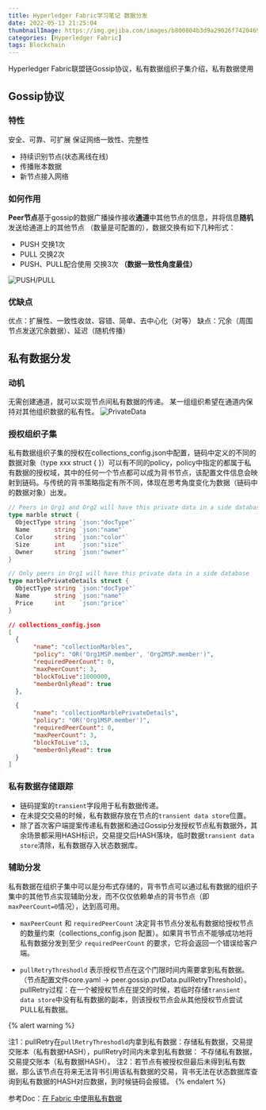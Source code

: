 ```yaml
---
title: Hyperledger Fabric学习笔记 数据分发
date: 2022-05-13 21:25:04
thumbnailImage: https://img.gejiba.com/images/b800804b3d9a29026f7420469f15d8a7.png
categories: [Hyperledger Fabric]
tags: Blockchain
---
```

Hyperledger Fabric联盟链Gossip协议，私有数据组织子集介绍，私有数据使用
<!-- more -->
## Gossip协议

### 特性

安全、可靠、可扩展
保证网络一致性、完整性

- 持续识别节点(状态离线在线)
- 传播账本数据
- 新节点接入网络

### 如何作用

**Peer节点**基于gossip的数据广播操作接收**通道**中其他节点的信息，并将信息**随机**发送给通道上的其他节点 （数量是可配置的），数据交换有如下几种形式：

- PUSH 交换1次  
- PULL 交换2次  
- PUSH、PULL配合使用 交换3次 **（数据一致性角度最佳）**

![PUSH/PULL](https://img.gejiba.com/images/537504f0b98653dbf276b46a2c8bf00b.jpg)

### 优缺点

优点：扩展性、一致性收敛、容错、简单、去中心化（对等）
缺点：冗余（周围节点发送冗余数据）、延迟（随机传播）

## 私有数据分发

### 动机

无需创建通道，就可以实现节点间私有数据的传递。
某一组组织希望在通道内保持对其他组织数据的私有性。
![PrivateData](https://img.gejiba.com/images/a8222059287ffe671fb4b476dca8de44.jpg)

### 授权组织子集

私有数据组织子集的授权在collections_config.json中配置，链码中定义的不同的数据对象（type xxx struct { }）可以有不同的policy，policy中指定的都属于私有数据的授权域，其中的任何一个节点都可以成为背书节点，该配置文件信息会映射到链码。与传统的背书策略指定有所不同，体现在思考角度变化为数据（链码中的数据对象）出发。

```go
// Peers in Org1 and Org2 will have this private data in a side database
type marble struct {
  ObjectType string `json:"docType"`
  Name       string `json:"name"`
  Color      string `json:"color"`
  Size       int    `json:"size"`
  Owner      string `json:"owner"`
}

// Only peers in Org1 will have this private data in a side database
type marblePrivateDetails struct {
  ObjectType string `json:"docType"`
  Name       string `json:"name"`
  Price      int    `json:"price"`
}
```

```json
// collections_config.json
[
  {
       "name": "collectionMarbles",
       "policy": "OR('Org1MSP.member', 'Org2MSP.member')",
       "requiredPeerCount": 0,
       "maxPeerCount": 3,
       "blockToLive":1000000,
       "memberOnlyRead": true
  },

  {
       "name": "collectionMarblePrivateDetails",
       "policy": "OR('Org1MSP.member')",
       "requiredPeerCount": 0,
       "maxPeerCount": 3,
       "blockToLive":3,
       "memberOnlyRead": true
  }
]
```

### 私有数据存储跟踪

- 链码提案的`transient`字段用于私有数据传递。  
- 在未提交交易的时候，私有数据存放在节点的`transient data store`位置。  
- 除了首次客户端提案传递私有数据和通过Gossip分发授权节点私有数据外，其余场景都采用HASH标识，交易提交后HASH落块，临时数据`transient data store`清除，私有数据存入状态数据库。

### 辅助分发

私有数据在组织子集中可以是分布式存储的，背书节点可以通过私有数据的组织子集中的其他节点实现辅助分发，而不仅仅依赖单点的背书节点（即`maxPeerCount=0`情况），达到高可用。

- `maxPeerCount` 和 `requiredPeerCount` 决定背书节点分发私有数据给授权节点的数量约束（collections_config.json 配置）。如果背书节点不能够成功地将私有数据分发到至少 `requiredPeerCount` 的要求，它将会返回一个错误给客户端。

- `pullRetryThreshodld` 表示授权节点在这个门限时间内需要拿到私有数据。（节点配置文件core.yaml -> peer.gossip.pvtData.pullRetryThreshold）。pullRetry过程：在一个被授权节点在提交的时候，若临时存储`transient data store`中没有私有数据的副本，则该授权节点会从其他授权节点尝试PULL私有数据。

{% alert warning %}

注1：pullRetry在`pullRetryThreshodld`内拿到私有数据：存储私有数据，交易提交账本（私有数据HASH），pullRetry时间内未拿到私有数据： 不存储私有数据，交易提交账本（私有数据HASH）。
注2：若节点有被授权但最后未得到私有数据，那么该节点在将来无法背书引用该私有数据的交易，背书无法在状态数据库查询到私有数据的HASH对应数据，到时候链码会报错。
{% endalert %}

参考Doc：[在 Fabric 中使用私有数据](https://hyperledger-fabric.readthedocs.io/zh_CN/release-2.2/private_data_tutorial.html#pd-read-write-private-data)